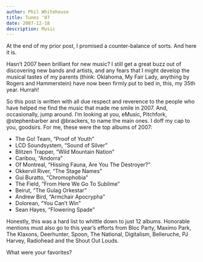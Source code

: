 ```yaml
---
author: Phil Whitehouse
title: Tunes '07
date: 2007-12-18
description: Music
---
```

At the end of my prior post, I promised a counter-balance of sorts. And here it is.

Hasn’t 2007 been brilliant for new music? I still get a great buzz out of discovering new bands and artists, and any fears that I might develop the musical tastes of my parents (think: Oklahoma, My Fair Lady, anything by Rogers and Hammerstein) have now been firmly put to bed in, this, my 35th year. Hurrah!

So this post is written with all due respect and reverence to the people who have helped me find the music that made me smile in 2007. And, occasionally, jump around. I’m looking at you, eMusic, Pitchfork, @stephenbarber and @brackers, to name the main ones. I doff my cap to you, goodsirs. For me, these were the top albums of 2007:

* The Go! Team, “Proof of Youth”
* LCD Soundsystem, “Sound of Silver”
* Blitzen Trapper, “Wild Mountain Nation”
* Caribou, “Andorra”
* Of Montreal, “Hissing Fauna, Are You The Destroyer?”
* Okkervil River, “The Stage Names”
* Gui Buratto, “Chromophobia”
* The Field, “From Here We Go To Sublime”
* Beirut, “The Gulag Orkestar”
* Andrew Bird, “Armchair Apocrypha”
* Dolorean, “You Can’t Win”
* Sean Hayes, “Flowering Spade”

Honestly, this was a hard list to whittle down to just 12 albums. Honorable mentions must also go to this year’s efforts from Bloc Party, Maximo Park, The Klaxons, Deerhunter, Spoon, The National, Digitalism, Belleruche, PJ Harvey, Radiohead and the Shout Out Louds.

What were your favorites?
